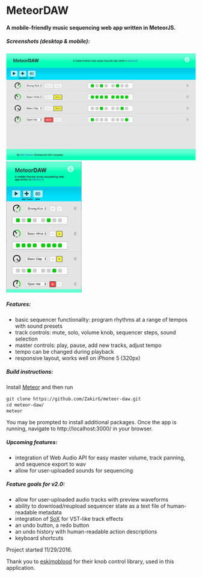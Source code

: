 # MeteorDAW

#### A mobile-friendly music sequencing web app written in MeteorJS. 

##### Screenshots (desktop & mobile):
<img src="./public/screenshots/desktopScreenshot.png" alt="App Screenshot on Desktop" width="550"/> <img src="./public/screenshots/mobileScreenshot.png" alt="App Screenshot on Mobile" width="200"/>

##### Features:
- basic sequencer functionality: program rhythms at a range of tempos with sound presets
- track controls: mute, solo, volume knob, sequencer steps, sound selection
- master controls: play, pause, add new tracks, adjust tempo
- tempo can be changed during playback
- responsive layout, works well on iPhone 5 (320px)

##### Build instructions:
Install <a href="https://www.meteor.com/" target="_blank">Meteor</a> and then run
```
git clone https://github.com/ZakirG/meteor-daw.git
cd meteor-daw/
meteor
```
You may be prompted to install additional packages. 
Once the app is running, navigate to http://localhost:3000/ in your browser.

##### Upcoming features:
- integration of Web Audio API for easy master volume, track panning, and sequence export to wav
- allow for user-uploaded sounds for sequencing

##### Feature goals for v2.0:
- allow for user-uploaded audio tracks with preview waveforms
- ability to download/reupload sequencer state as a text file of human-readable metadata
- integration of <a href="http://sox.sourceforge.net/Docs/FAQ" target="_blank">SoX</a> for VST-like track effects
- an undo button, a redo button
- an undo history with human-readable action descriptions
- keyboard shortcuts

Project started 11/29/2016.

Thank you to <a href="https://github.com/eskimoblood/jim-knopf" target="_blank">eskimoblood</a> for their knob control library, used in this application.